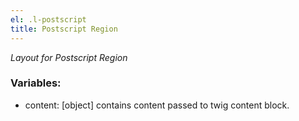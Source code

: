 ```yaml
---
el: .l-postscript
title: Postscript Region
---
```

_Layout for Postscript Region_

### Variables:
* content: [object] contains content passed to twig content block.